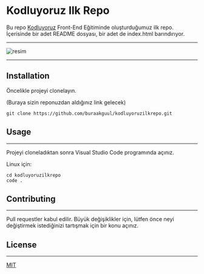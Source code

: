 # Kodluyoruz Ilk Repo

Bu repo [Kodluyoruz](https://www.kodluyoruz.org/) Front-End Eğitiminde oluşturduğumuz ilk repo. İçerisinde bir adet README dosyası, bir adet de index.html barındırıyor.

---


![resim](https://i.hizliresim.com/p10pp9w.png)

---

## Installation

Öncelikle projeyi clonelayın.


(Buraya sizin reponuzdan aldığınız link gelecek)

```
git clone https://github.com/buraakguul/kodluyoruzilkrepo.git
```
## Usage
---
Projeyi cloneladıktan sonra Visual Studio Code programında açınız.

Linux için:
```
cd kodluyoruzilkrepo
code .
```

## Contributing
---
Pull requestler kabul edilir. Büyük değişiklikler için, lütfen önce neyi değiştirmek istediğinizi tartışmak için bir konu açınız.

## License
---
[MIT](https://choosealicense.com/licenses/mit/)
